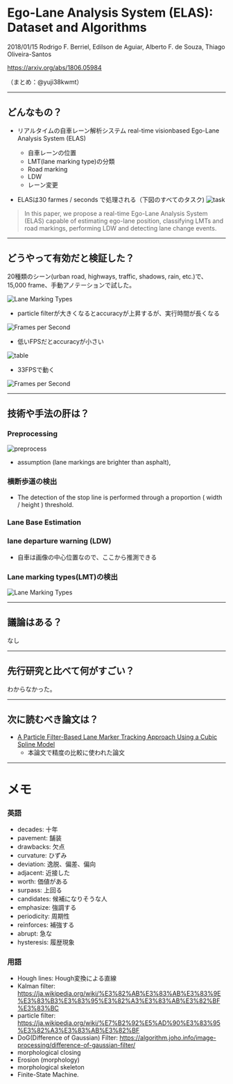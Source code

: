 Ego-Lane Analysis System (ELAS): Dataset and Algorithms
===

2018/01/15 Rodrigo F. Berriel, Edilson de Aguiar, Alberto F. de Souza, Thiago Oliveira-Santos

https://arxiv.org/abs/1806.05984

（まとめ：@yuji38kwmt）

---

## どんなもの？

* リアルタイムの自車レーン解析システム real-time visionbased Ego-Lane Analysis System (ELAS)
    * 自車レーンの位置
    * LMT(lane marking type)の分類
    * Road marking
    * LDW
    * レーン変更


* ELASは30 farmes / seconds で処理される（下図のすべてのタスク)
![task](yuji38kwmt/task.PNG)

>In this paper, we propose a real-time Ego-Lane Analysis System (ELAS) capable of estimating ego-lane position, classifying LMTs and road
markings, performing LDW and detecting lane change events.


---

## どうやって有効だと検証した？
20種類のシーン(urban road, highways, traffic, shadows, rain, etc.)で、15,000 frame、手動アノテーションで試した。

![Lane Marking Types](yuji38kwmt/error.PNG)
* particle filterが大きくなるとaccuracyが上昇するが、実行時間が長くなる


![Frames per Second](yuji38kwmt/fps.png)
* 低いFPSだとaccuracyが小さい

![table](yuji38kwmt/table.PNG)
* 33FPSで動く

![Frames per Second](yuji38kwmt/result.PNG)


---

## 技術や手法の肝は？
### Preprocessing
![preprocess](yuji38kwmt/preprocess.PNG)

* assumption (lane markings are brighter than asphalt),

### 横断歩道の検出
* The detection of the stop line is performed through a
proportion ( width / height ) threshold. 

### Lane Base Estimation
### lane departure warning (LDW)
* 自車は画像の中心位置なので、ここから推測できる

### Lane marking types(LMT)の検出
![Lane Marking Types](yuji38kwmt/lane-marking-types.PNG)



---


## 議論はある？
なし


---

## 先行研究と比べて何がすごい？
わからなかった。


---

## 次に読むべき論文は？
* [A Particle Filter-Based Lane Marker Tracking Approach Using a Cubic Spline Model](https://ieeexplore.ieee.org/document/7314558)
    * 本論文で精度の比較に使われた論文






-------
# メモ
### 英語
* decades: 十年
* pavement: 舗装
* drawbacks: 欠点
* curvature: ひずみ
* deviation: 逸脱、偏差、偏向
* adjacent: 近接した
* worth: 価値がある
* surpass: 上回る
* candidates: 候補になりそうな人
* emphasize: 強調する
* periodicity: 周期性
* reinforces: 補強する
* abrupt: 急な
* hysteresis: 履歴現象

### 用語
* Hough lines: Hough変換による直線
* Kalman filter: https://ja.wikipedia.org/wiki/%E3%82%AB%E3%83%AB%E3%83%9E%E3%83%B3%E3%83%95%E3%82%A3%E3%83%AB%E3%82%BF%E3%83%BC
* particle filter: https://ja.wikipedia.org/wiki/%E7%B2%92%E5%AD%90%E3%83%95%E3%82%A3%E3%83%AB%E3%82%BF
* DoG(Difference of Gaussian) Filter: https://algorithm.joho.info/image-processing/difference-of-gaussian-filter/
* morphological closing
* Erosion (morphology)
* morphological skeleton 
* Finite-State Machine.

